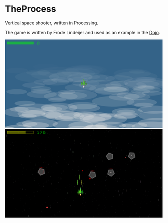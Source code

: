 # TheProcess

Vertical space shooter, written in Processing.

The game is written by Frode Lindeijer and used as an example in the [Dojo](https://github.com/richelbilderbeek/Dojo).

![Screenshot of TheProcess v1.1](Screenshots/TheProcess_1_2.png)
![Screenshot of TheProcess v1.1](Screenshots/TheProcess_1_1.png)